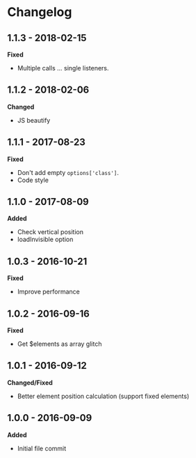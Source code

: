 # Changelog

## 1.1.3 - 2018-02-15
**Fixed**

* Multiple calls ... single listeners.

## 1.1.2 - 2018-02-06
**Changed**

* JS beautify

## 1.1.1 - 2017-08-23
**Fixed**

* Don't add empty ```options['class']```.
* Code style

## 1.1.0 - 2017-08-09
**Added**

* Check vertical position
* loadInvisible option

## 1.0.3 - 2016-10-21
**Fixed**

* Improve performance

## 1.0.2 - 2016-09-16
**Fixed**

* Get $elements as array glitch

## 1.0.1 - 2016-09-12
**Changed/Fixed**

* Better element position calculation (support fixed elements)

## 1.0.0 - 2016-09-09
**Added**

* Initial file commit
